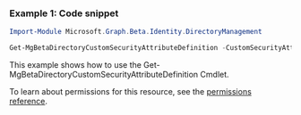 ### Example 1: Code snippet

```powershellImport-Module Microsoft.Graph.Beta.Identity.DirectoryManagement

Get-MgBetaDirectoryCustomSecurityAttributeDefinition -CustomSecurityAttributeDefinitionId $customSecurityAttributeDefinitionId
```
This example shows how to use the Get-MgBetaDirectoryCustomSecurityAttributeDefinition Cmdlet.
To learn about permissions for this resource, see the [permissions reference](/graph/permissions-reference).

